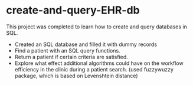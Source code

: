 # create-and-query-EHR-db

This project was completed to learn how to create and query databases in SQL.
- Created an SQL database and filled it with dummy records
- Find a patient with an SQL query functions.
- Return a patient if certain criteria are satisfied.
- Explore what effect additional algorithms could have on the workflow efficiency in the clinic during a patient search. (used fuzzywuzzy package, which is based on Levenshtein distance)
